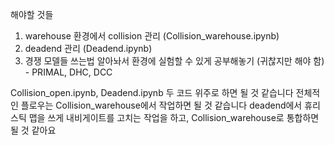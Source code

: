 해야할 것들
1. warehouse 환경에서 collision 관리 (Collision_warehouse.ipynb)
2. deadend 관리 (Deadend.ipynb)
3. 경쟁 모델들 쓰는법 알아놔서 환경에 실험할 수 있게 공부해놓기 (귀찮지만 해야 함) - PRIMAL, DHC, DCC

Collision_open.ipynb, Deadend.ipynb 두 코드 위주로 하면 될 것 같습니다
전체적인 플로우는 Collision_warehouse에서 작업하면 될 것 같습니다
deadend에서 휴리스틱 맵을 쓰게 내비게이트를 고치는 작업을 하고, Collision_warehouse로 통합하면 될 것 같아요